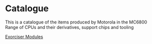 # Catalogue

This is a catalogue of the items produced by Motorola in the MC6800 Range of CPUs and their derivatives, support chips and tooling


[Exorciser Modules](EXORciser/index.md)
